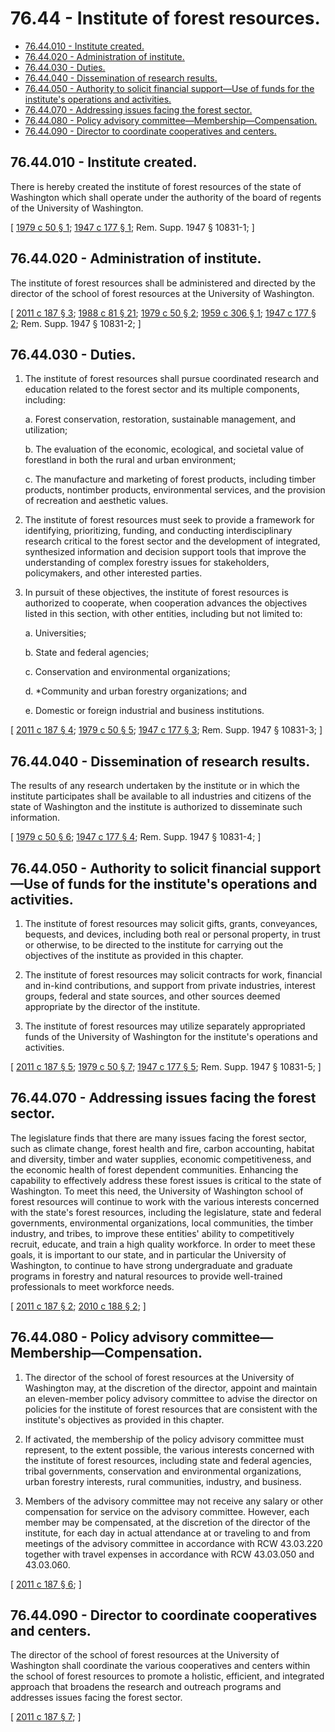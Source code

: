# 76.44 - Institute of forest resources.
* [76.44.010 - Institute created.](#7644010---institute-created)
* [76.44.020 - Administration of institute.](#7644020---administration-of-institute)
* [76.44.030 - Duties.](#7644030---duties)
* [76.44.040 - Dissemination of research results.](#7644040---dissemination-of-research-results)
* [76.44.050 - Authority to solicit financial support—Use of funds for the institute's operations and activities.](#7644050---authority-to-solicit-financial-supportuse-of-funds-for-the-institutes-operations-and-activities)
* [76.44.070 - Addressing issues facing the forest sector.](#7644070---addressing-issues-facing-the-forest-sector)
* [76.44.080 - Policy advisory committee—Membership—Compensation.](#7644080---policy-advisory-committeemembershipcompensation)
* [76.44.090 - Director to coordinate cooperatives and centers.](#7644090---director-to-coordinate-cooperatives-and-centers)
## 76.44.010 - Institute created.
There is hereby created the institute of forest resources of the state of Washington which shall operate under the authority of the board of regents of the University of Washington.

\[ [1979 c 50 § 1](https://leg.wa.gov/CodeReviser/documents/sessionlaw/1979c50.pdf?cite=1979%20c%2050%20§%201); [1947 c 177 § 1](https://leg.wa.gov/CodeReviser/documents/sessionlaw/1947c177.pdf?cite=1947%20c%20177%20§%201); Rem. Supp. 1947 § 10831-1; \]

## 76.44.020 - Administration of institute.
The institute of forest resources shall be administered and directed by the director of the school of forest resources at the University of Washington.

\[ [2011 c 187 § 3](http://lawfilesext.leg.wa.gov/biennium/2011-12/Pdf/Bills/Session%20Laws/House/1254-S.SL.pdf?cite=2011%20c%20187%20§%203); [1988 c 81 § 21](https://leg.wa.gov/CodeReviser/documents/sessionlaw/1988c81.pdf?cite=1988%20c%2081%20§%2021); [1979 c 50 § 2](https://leg.wa.gov/CodeReviser/documents/sessionlaw/1979c50.pdf?cite=1979%20c%2050%20§%202); [1959 c 306 § 1](https://leg.wa.gov/CodeReviser/documents/sessionlaw/1959c306.pdf?cite=1959%20c%20306%20§%201); [1947 c 177 § 2](https://leg.wa.gov/CodeReviser/documents/sessionlaw/1947c177.pdf?cite=1947%20c%20177%20§%202); Rem. Supp. 1947 § 10831-2; \]

## 76.44.030 - Duties.
1. The institute of forest resources shall pursue coordinated research and education related to the forest sector and its multiple components, including:

   a. Forest conservation, restoration, sustainable management, and utilization;

   b. The evaluation of the economic, ecological, and societal value of forestland in both the rural and urban environment;

   c. The manufacture and marketing of forest products, including timber products, nontimber products, environmental services, and the provision of recreation and aesthetic values.

2. The institute of forest resources must seek to provide a framework for identifying, prioritizing, funding, and conducting interdisciplinary research critical to the forest sector and the development of integrated, synthesized information and decision support tools that improve the understanding of complex forestry issues for stakeholders, policymakers, and other interested parties.

3. In pursuit of these objectives, the institute of forest resources is authorized to cooperate, when cooperation advances the objectives listed in this section, with other entities, including but not limited to:

   a. Universities;

   b. State and federal agencies;

   c. Conservation and environmental organizations;

   d. *Community and urban forestry organizations; and

   e. Domestic or foreign industrial and business institutions.

\[ [2011 c 187 § 4](http://lawfilesext.leg.wa.gov/biennium/2011-12/Pdf/Bills/Session%20Laws/House/1254-S.SL.pdf?cite=2011%20c%20187%20§%204); [1979 c 50 § 5](https://leg.wa.gov/CodeReviser/documents/sessionlaw/1979c50.pdf?cite=1979%20c%2050%20§%205); [1947 c 177 § 3](https://leg.wa.gov/CodeReviser/documents/sessionlaw/1947c177.pdf?cite=1947%20c%20177%20§%203); Rem. Supp. 1947 § 10831-3; \]

## 76.44.040 - Dissemination of research results.
The results of any research undertaken by the institute or in which the institute participates shall be available to all industries and citizens of the state of Washington and the institute is authorized to disseminate such information.

\[ [1979 c 50 § 6](https://leg.wa.gov/CodeReviser/documents/sessionlaw/1979c50.pdf?cite=1979%20c%2050%20§%206); [1947 c 177 § 4](https://leg.wa.gov/CodeReviser/documents/sessionlaw/1947c177.pdf?cite=1947%20c%20177%20§%204); Rem. Supp. 1947 § 10831-4; \]

## 76.44.050 - Authority to solicit financial support—Use of funds for the institute's operations and activities.
1. The institute of forest resources may solicit gifts, grants, conveyances, bequests, and devices, including both real or personal property, in trust or otherwise, to be directed to the institute for carrying out the objectives of the institute as provided in this chapter.

2. The institute of forest resources may solicit contracts for work, financial and in-kind contributions, and support from private industries, interest groups, federal and state sources, and other sources deemed appropriate by the director of the institute.

3. The institute of forest resources may utilize separately appropriated funds of the University of Washington for the institute's operations and activities.

\[ [2011 c 187 § 5](http://lawfilesext.leg.wa.gov/biennium/2011-12/Pdf/Bills/Session%20Laws/House/1254-S.SL.pdf?cite=2011%20c%20187%20§%205); [1979 c 50 § 7](https://leg.wa.gov/CodeReviser/documents/sessionlaw/1979c50.pdf?cite=1979%20c%2050%20§%207); [1947 c 177 § 5](https://leg.wa.gov/CodeReviser/documents/sessionlaw/1947c177.pdf?cite=1947%20c%20177%20§%205); Rem. Supp. 1947 § 10831-5; \]

## 76.44.070 - Addressing issues facing the forest sector.
The legislature finds that there are many issues facing the forest sector, such as climate change, forest health and fire, carbon accounting, habitat and diversity, timber and water supplies, economic competitiveness, and the economic health of forest dependent communities. Enhancing the capability to effectively address these forest issues is critical to the state of Washington. To meet this need, the University of Washington school of forest resources will continue to work with the various interests concerned with the state's forest resources, including the legislature, state and federal governments, environmental organizations, local communities, the timber industry, and tribes, to improve these entities' ability to competitively recruit, educate, and train a high quality workforce. In order to meet these goals, it is important to our state, and in particular the University of Washington, to continue to have strong undergraduate and graduate programs in forestry and natural resources to provide well-trained professionals to meet workforce needs.

\[ [2011 c 187 § 2](http://lawfilesext.leg.wa.gov/biennium/2011-12/Pdf/Bills/Session%20Laws/House/1254-S.SL.pdf?cite=2011%20c%20187%20§%202); [2010 c 188 § 2](http://lawfilesext.leg.wa.gov/biennium/2009-10/Pdf/Bills/Session%20Laws/House/2541-S.SL.pdf?cite=2010%20c%20188%20§%202); \]

## 76.44.080 - Policy advisory committee—Membership—Compensation.
1. The director of the school of forest resources at the University of Washington may, at the discretion of the director, appoint and maintain an eleven-member policy advisory committee to advise the director on policies for the institute of forest resources that are consistent with the institute's objectives as provided in this chapter.

2. If activated, the membership of the policy advisory committee must represent, to the extent possible, the various interests concerned with the institute of forest resources, including state and federal agencies, tribal governments, conservation and environmental organizations, urban forestry interests, rural communities, industry, and business.

3. Members of the advisory committee may not receive any salary or other compensation for service on the advisory committee. However, each member may be compensated, at the discretion of the director of the institute, for each day in actual attendance at or traveling to and from meetings of the advisory committee in accordance with RCW 43.03.220 together with travel expenses in accordance with RCW 43.03.050 and 43.03.060.

\[ [2011 c 187 § 6](http://lawfilesext.leg.wa.gov/biennium/2011-12/Pdf/Bills/Session%20Laws/House/1254-S.SL.pdf?cite=2011%20c%20187%20§%206); \]

## 76.44.090 - Director to coordinate cooperatives and centers.
The director of the school of forest resources at the University of Washington shall coordinate the various cooperatives and centers within the school of forest resources to promote a holistic, efficient, and integrated approach that broadens the research and outreach programs and addresses issues facing the forest sector.

\[ [2011 c 187 § 7](http://lawfilesext.leg.wa.gov/biennium/2011-12/Pdf/Bills/Session%20Laws/House/1254-S.SL.pdf?cite=2011%20c%20187%20§%207); \]

